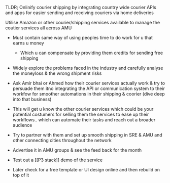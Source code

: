 TLDR; Onlinify courier shipping by integrating country wide courier APIs and apps for easier sending and receiving couriers via home deliveries

Utilise Amazon or other courier/shipping services available to manage the coutier services all across AMU

- Must contain same way of using peoples time to do work for u that earns u money
	- Which u can compensate by providing them credits for sending free shipping
- Widely explore the problems faced in the industry and carefully analyse the moneyloss & the wrong shipment risks

- Ask Amir bhai or Ahmed how their courier services actually work & try to persuade them itno integrating the API or communication system to their workfow for smoother automations in their shipping & coorier (dive deep into that business)
- This will get u know the other courier services which could be your potential costumers for selling them the services to ease up their workflows.. which can automate their tasks and reach out a broader audience
- Try to partner with them and set up  smooth shipping in SRE & AMU and other connecting cities throughout the network

- Advertise it in AMU groups & see the feed back for the month
- Test out a [[P3 stack]] demo of the service
- Later check for a free template or UI design online and then rebuild on top of it